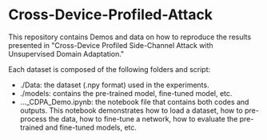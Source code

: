 # Cross-Device-Profiled-Attack
 
This repository contains Demos and data on how to reproduce the results presented in "Cross-Device Profiled Side-Channel Attack with Unsupervised Domain Adaptation."


Each dataset is composed of the following folders and script:

- ./Data: the dataset (.npy format) used in the experiments. 
- ./models: contains the pre-trained model, fine-tuned model, etc.
- ...\_CDPA\_Demo.ipynb: the notebook file that contains both codes and outputs. This notebook demonstrates how to load a dataset, how to pre-process the data, how to fine-tune a network, how to evaluate the pre-trained and fine-tuned models, etc. 


